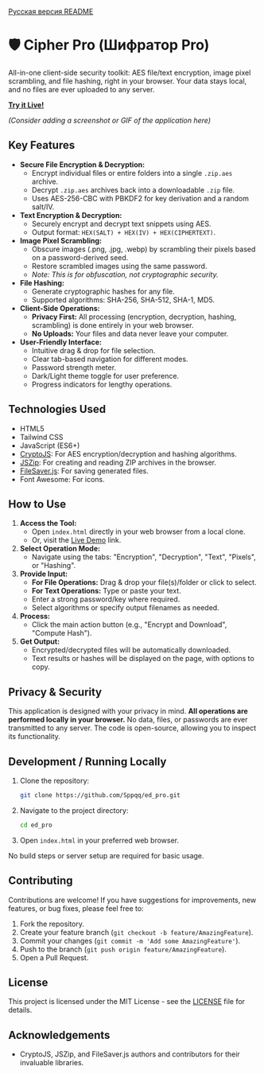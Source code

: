 [Русская версия README](README_RU.md)

# 🛡️ Cipher Pro (Шифратор Pro)

All-in-one client-side security toolkit: AES file/text encryption, image pixel scrambling, and file hashing, right in your browser. Your data stays local, and no files are ever uploaded to any server.

**[Try it Live!](https://ed.sppq.site)**

*(Consider adding a screenshot or GIF of the application here)*
<!-- ![Cipher Pro Screenshot](link_to_your_screenshot.png) -->

## Key Features

*   **Secure File Encryption & Decryption:**
    *   Encrypt individual files or entire folders into a single `.zip.aes` archive.
    *   Decrypt `.zip.aes` archives back into a downloadable `.zip` file.
    *   Uses AES-256-CBC with PBKDF2 for key derivation and a random salt/IV.
*   **Text Encryption & Decryption:**
    *   Securely encrypt and decrypt text snippets using AES.
    *   Output format: `HEX(SALT) + HEX(IV) + HEX(CIPHERTEXT)`.
*   **Image Pixel Scrambling:**
    *   Obscure images (.png, .jpg, .webp) by scrambling their pixels based on a password-derived seed.
    *   Restore scrambled images using the same password.
    *   *Note: This is for obfuscation, not cryptographic security.*
*   **File Hashing:**
    *   Generate cryptographic hashes for any file.
    *   Supported algorithms: SHA-256, SHA-512, SHA-1, MD5.
*   **Client-Side Operations:**
    *   **Privacy First:** All processing (encryption, decryption, hashing, scrambling) is done entirely in your web browser.
    *   **No Uploads:** Your files and data never leave your computer.
*   **User-Friendly Interface:**
    *   Intuitive drag & drop for file selection.
    *   Clear tab-based navigation for different modes.
    *   Password strength meter.
    *   Dark/Light theme toggle for user preference.
    *   Progress indicators for lengthy operations.

## Technologies Used

*   HTML5
*   Tailwind CSS
*   JavaScript (ES6+)
*   [CryptoJS](https://github.com/brix/crypto-js): For AES encryption/decryption and hashing algorithms.
*   [JSZip](https://stuk.github.io/jszip/): For creating and reading ZIP archives in the browser.
*   [FileSaver.js](https://github.com/eligrey/FileSaver.js/): For saving generated files.
*   Font Awesome: For icons.

## How to Use

1.  **Access the Tool:**
    *   Open `index.html` directly in your web browser from a local clone.
    *   Or, visit the [Live Demo](#) link.
2.  **Select Operation Mode:**
    *   Navigate using the tabs: "Encryption", "Decryption", "Text", "Pixels", or "Hashing".
3.  **Provide Input:**
    *   **For File Operations:** Drag & drop your file(s)/folder or click to select.
    *   **For Text Operations:** Type or paste your text.
    *   Enter a strong password/key where required.
    *   Select algorithms or specify output filenames as needed.
4.  **Process:**
    *   Click the main action button (e.g., "Encrypt and Download", "Compute Hash").
5.  **Get Output:**
    *   Encrypted/decrypted files will be automatically downloaded.
    *   Text results or hashes will be displayed on the page, with options to copy.

## Privacy & Security

This application is designed with your privacy in mind. **All operations are performed locally in your browser.** No data, files, or passwords are ever transmitted to any server. The code is open-source, allowing you to inspect its functionality.

## Development / Running Locally

1.  Clone the repository:
    ```bash
    git clone https://github.com/Sppqq/ed_pro.git
    ```
2.  Navigate to the project directory:
    ```bash
    cd ed_pro
    ```
3.  Open `index.html` in your preferred web browser.

No build steps or server setup are required for basic usage.

## Contributing

Contributions are welcome! If you have suggestions for improvements, new features, or bug fixes, please feel free to:
1.  Fork the repository.
2.  Create your feature branch (`git checkout -b feature/AmazingFeature`).
3.  Commit your changes (`git commit -m 'Add some AmazingFeature'`).
4.  Push to the branch (`git push origin feature/AmazingFeature`).
5.  Open a Pull Request.

## License

This project is licensed under the MIT License - see the [LICENSE](LICENSE) file for details.

## Acknowledgements

*   CryptoJS, JSZip, and FileSaver.js authors and contributors for their invaluable libraries.
